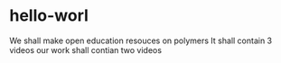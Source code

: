 # hello-worl
We shall make open education resouces on polymers
It shall contain 3 videos
our work shall contian two videos
